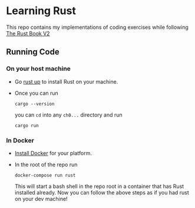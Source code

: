 # Learning Rust

This repo contains my implementations of coding exercises while following [The Rust Book V2](https://doc.rust-lang.org/book/second-edition)

## Running Code

### On your host machine

* Go [rust up](https://rustup.rs/) to install Rust on your machine.
* Once you can run

    ```
    cargo --version
    ```

    you can `cd` into any `ch0...` directory and run

    ```
    cargo run
    ```

### In Docker

* [Install Docker](https://store.docker.com/search?type=edition&offering=community) for your platform.
* In the root of the repo run

    ```
    docker-compose run rust
    ```

    This will start a bash shell in the repo root in a container that has Rust installed already. Now you can follow the above steps as if you had rust on your dev machine!